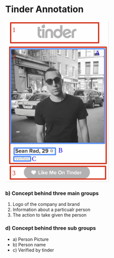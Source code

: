 # Tinder Annotation
![alt tinder-screenshot](Tinder-Annotation.png "Invitation")

### b) Concept behind three main groups
  1) Logo of the company and brand
  2) Information about a particualr person
  3) The action to take given the person

### d) Concept behind three sub groups
  * a) Person Picture
  * b) Person name
  * c) Verified by tinder
